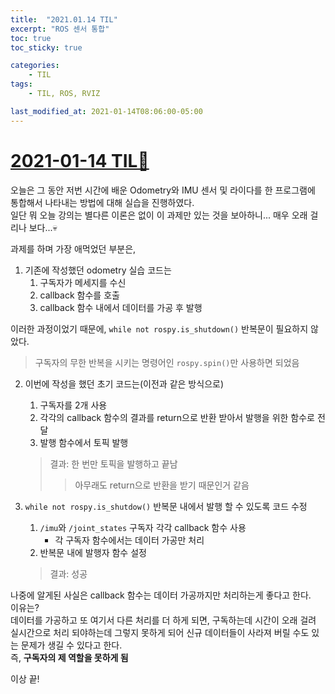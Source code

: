 ```yaml
---
title:  "2021.01.14 TIL"
excerpt: "ROS 센서 통합"
toc: true
toc_sticky: true

categories:
    - TIL
tags:
    - TIL, ROS, RVIZ

last_modified_at: 2021-01-14T08:06:00-05:00
---
```


# [2021-01-14 TIL📓](https://github.com/churry75/K-Digital_Programmers/tree/main/Week_07_Sensor_application/2021_01_14_-_Day_04_Sensor_04)
오늘은 그 동안 저번 시간에 배운 Odometry와 IMU 센서 및 라이다를 한 프로그램에 통합해서 나타내는 방법에 대해 실습을 진행하였다.\
일단 뭐 오늘 강의는 별다른 이론은 없이 이 과제만 있는 것을 보아하니... 매우 오래 걸리나 보다...💀

과제를 하며 가장 애먹었던 부분은,
1. 기존에 작성했던 odometry 실습 코드는
    1. 구독자가 메세지를 수신 
    2. callback 함수를 호출
    3. callback 함수 내에서 데이터를 가공 후 발행

이러한 과정이었기 때문에, `while not rospy.is_shutdown()` 반복문이 필요하지 않았다. 
>구독자의 무한 반복을 시키는 명령어인 `rospy.spin()`만 사용하면 되었음

2. 이번에 작성을 했던 초기 코드는(이전과 같은 방식으로)
    1. 구독자를 2개 사용
    2. 각각의 callback 함수의 결과를 return으로 반환 받아서 발행을 위한 함수로 전달
    3. 발행 함수에서 토픽 발행

    >결과: 한 번만 토픽을 발행하고 끝남
    >> 아무래도 return으로 반환을 받기 때문인거 같음

3. `while not rospy.is_shutdow()` 반복문 내에서 발행 할 수 있도록 코드 수정
    1. `/imu`와 `/joint_states` 구독자 각각 callback 함수 사용
        - 각 구독자 함수에서는 데이터 가공만 처리
    2. 반복문 내에 발행자 함수 설정
    >결과: 성공

나중에 알게된 사실은 callback 함수는 데이터 가공까지만 처리하는게 좋다고 한다.\
이유는?\
데이터를 가공하고 또 여기서 다른 처리를 더 하게 되면, 구독하는데 시간이 오래 걸려 실시간으로 처리 되야하는데 그렇지 못하게 되어 신규 데이터들이 사라져 버릴 수도 있는 문제가 생길 수 있다고 한다.\
즉, **구독자의 제 역할을 못하게 됨**

이상 끝!
